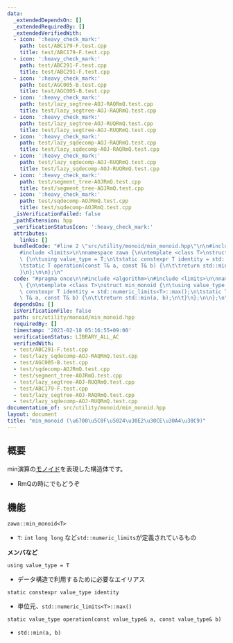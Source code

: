 ```yaml
---
data:
  _extendedDependsOn: []
  _extendedRequiredBy: []
  _extendedVerifiedWith:
  - icon: ':heavy_check_mark:'
    path: test/ABC179-F.test.cpp
    title: test/ABC179-F.test.cpp
  - icon: ':heavy_check_mark:'
    path: test/ABC291-F.test.cpp
    title: test/ABC291-F.test.cpp
  - icon: ':heavy_check_mark:'
    path: test/AGC005-B.test.cpp
    title: test/AGC005-B.test.cpp
  - icon: ':heavy_check_mark:'
    path: test/lazy_segtree-AOJ-RAQRmQ.test.cpp
    title: test/lazy_segtree-AOJ-RAQRmQ.test.cpp
  - icon: ':heavy_check_mark:'
    path: test/lazy_segtree-AOJ-RUQRmQ.test.cpp
    title: test/lazy_segtree-AOJ-RUQRmQ.test.cpp
  - icon: ':heavy_check_mark:'
    path: test/lazy_sqdecomp-AOJ-RAQRmQ.test.cpp
    title: test/lazy_sqdecomp-AOJ-RAQRmQ.test.cpp
  - icon: ':heavy_check_mark:'
    path: test/lazy_sqdecomp-AOJ-RUQRmQ.test.cpp
    title: test/lazy_sqdecomp-AOJ-RUQRmQ.test.cpp
  - icon: ':heavy_check_mark:'
    path: test/segment_tree-AOJRmQ.test.cpp
    title: test/segment_tree-AOJRmQ.test.cpp
  - icon: ':heavy_check_mark:'
    path: test/sqdecomp-AOJRmQ.test.cpp
    title: test/sqdecomp-AOJRmQ.test.cpp
  _isVerificationFailed: false
  _pathExtension: hpp
  _verificationStatusIcon: ':heavy_check_mark:'
  attributes:
    links: []
  bundledCode: "#line 2 \"src/utility/monoid/min_monoid.hpp\"\n\n#include <algorithm>\n\
    #include <limits>\n\nnamespace zawa {\n\ntemplate <class T>\nstruct min_monoid\
    \ {\n\tusing value_type = T;\n\tstatic constexpr T identity = std::numeric_limits<T>::max();\n\
    \tstatic T operation(const T& a, const T& b) {\n\t\treturn std::min(a, b);\n\t\
    }\n};\n\n};\n"
  code: "#pragma once\n\n#include <algorithm>\n#include <limits>\n\nnamespace zawa\
    \ {\n\ntemplate <class T>\nstruct min_monoid {\n\tusing value_type = T;\n\tstatic\
    \ constexpr T identity = std::numeric_limits<T>::max();\n\tstatic T operation(const\
    \ T& a, const T& b) {\n\t\treturn std::min(a, b);\n\t}\n};\n\n};\n"
  dependsOn: []
  isVerificationFile: false
  path: src/utility/monoid/min_monoid.hpp
  requiredBy: []
  timestamp: '2023-02-18 05:16:55+09:00'
  verificationStatus: LIBRARY_ALL_AC
  verifiedWith:
  - test/ABC291-F.test.cpp
  - test/lazy_sqdecomp-AOJ-RAQRmQ.test.cpp
  - test/AGC005-B.test.cpp
  - test/sqdecomp-AOJRmQ.test.cpp
  - test/segment_tree-AOJRmQ.test.cpp
  - test/lazy_segtree-AOJ-RUQRmQ.test.cpp
  - test/ABC179-F.test.cpp
  - test/lazy_segtree-AOJ-RAQRmQ.test.cpp
  - test/lazy_sqdecomp-AOJ-RUQRmQ.test.cpp
documentation_of: src/utility/monoid/min_monoid.hpp
layout: document
title: "min_monoid (\u6700\u5C0F\u5024\u30E2\u30CE\u30A4\u30C9)"
---
```


## 概要

min演算の[モノイド](https://ja.wikipedia.org/wiki/%E3%83%A2%E3%83%8E%E3%82%A4%E3%83%89)を表現した構造体です。
- RmQの時にでもどうぞ

## 機能

`zawa::min_monoid<T>`
- `T`: `int` `long long` など`std::numeric_limits`が定義されているもの

**メンバなど**

`using value_type = T`
- データ構造で利用するために必要なエイリアス

`static constexpr value_type identity`
- 単位元、`std::numeric_limits<T>::max()`

`static value_type operation(const value_type& a, const value_type& b)`
- `std::min(a, b)`
